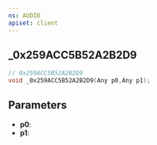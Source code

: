 ```yaml
---
ns: AUDIO
apiset: client
---
```

## _0x259ACC5B52A2B2D9

```c
// 0x259ACC5B52A2B2D9
void _0x259ACC5B52A2B2D9(Any p0,Any p1);
```


## Parameters
* **p0**:
* **p1**:




